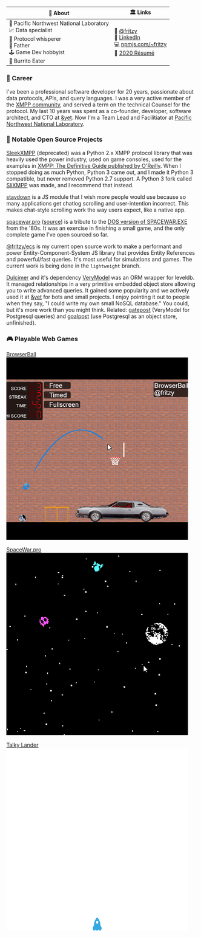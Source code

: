 | 🤔 About                                                                                                                                                                                                                  | 🏛️ Links                                                                                                                                                                                                                                                                    |
|--------------------------------------------------------------------------------------------------------------------------------------------------------------------------------------------------------------------------|----------------------------------------------------------------------------------------------------------------------------------------------------------------------------------------------------------------------------------------------------------------------------|
| 🥼 Pacific Northwest National Laboratory<br>📈 Data specialist<br>🤫 Protocol whisperer                      <br>👨 Father                                  <br>🕹️ Game Dev hobbyist                      <br>🌯 Burrito Eater |  🐤 [@fritzy](https://twitter.com)<br> 🔗 [LinkedIn](https://www.linkedin.com/in/nathan-fritz-7054302/) <br> 💻 [npmjs.com/~fritzy](https://npmjs.com/fritzy)<br> 📝 [2020 Résumé](https://raw.githubusercontent.com/fritzy/fritzy/master/docs/nathan-fritz-2020.pdf?raw=true) |

### 🥼 Career

I've been a professional software developer for 20 years, passionate about data protocols, APIs, and query languages. I was a very active member of the [XMPP community](https://xmpp.org), and served a term on the technical Counsel for the protocol. My last 10 years was spent as a co-founder, developer, software architect, and CTO at [&yet](https://andyet.com). Now I'm a Team Lead and Facilitiator at [Pacific Northwest National Laboratory](https://pnnl.gov).

### 📓 Notable Open Source Projects

[SleekXMPP](https://github.com/fritzy/sleekxmpp) (deprecated) was a Python 2.x XMPP protocol library that was heavily used the power industry, used on game consoles, used for the examples in [XMPP: The Definitive Guide published by O'Reilly](https://www.oreilly.com/library/view/xmpp-the-definitive/9780596157524/). When I stopped doing as much Python, Python 3 came out, and I made it Python 3 compatible, but never removed Python 2.7 support. A Python 3 fork called [SliXMPP](https://github.com/poezio/slixmpp) was made, and I recommend that instead.

[staydown](https://github.com/fritzy/staydown) is a JS module that I wish more people would use because so many applications get chatlog scrolling and user-intention incorrect. This makes chat-style scrolling work the way users expect, like a native app.

[spacewar.pro](https://spacewar.pro) ([source](https://github.com/fritzy/spacewar.pro)) is a tribute to the [DOS version of SPACEWAR.EXE](https://archive.org/details/msdos_Spacewar_1985) from the '80s. It was an exercise in finishing a small game, and the only complete game I've open sourced so far.

[@fritzy/ecs](https://github.com/fritzy/ecs-js) is my current open source work to make a performant and power Entity-Component-System JS library that provides Entity References and powerful/fast queries. It's most useful for simulations and games. The current work is being done in the `lightweight` branch.

[Dulcimer](https://github.com/fritzy/Dulcimer) and it's dependency [VeryModel](https://github.com/fritzy/VeryModel) was an ORM wrapper for leveldb. It managed relationships in a very primitive embedded object store allowing you to write advanced queries. It gained some popularity and we actively used it at [&yet](https://andyet.com) for bots and small projects. I enjoy pointing it out to people when they say, "I could write my own small NoSQL database." You could, but it's more work than you might think. Related: [gatepost](https://github.com/fritzy/gatepost) (VeryModel for Postgresql queries) and [goalpost](https://github.com/fritzy/goalpost) (use Postgresql as an object store, unfinished).

### 🎮 Playable Web Games

[BrowserBall](https://browserball.com)  
![BrowserBall Animation](https://raw.githubusercontent.com/fritzy/fritzy/master/imgs/browserball.gif?raw=true)

[SpaceWar.pro](https://spacewar.pro)  
![SpaceWar.pro Animation](https://raw.githubusercontent.com/fritzy/fritzy/master/imgs/spacewar.gif?raw=true)

[Talky Lander](https://talkylander.com)  
![Talky Lander Animation](https://raw.githubusercontent.com/fritzy/fritzy/master/imgs/talkylander.gif?raw=true)

<!--
**fritzy/fritzy** is a ✨ _special_ ✨ repository because its `README.md` (this file) appears on your GitHub profile.

Here are some ideas to get you started:

- 🔭 I’m currently working on ...
- 🌱 I’m currently learning ...
- 👯 I’m looking to collaborate on ...
- 🤔 I’m looking for help with ...
- 💬 Ask me about ...
- 📫 How to reach me: ...
- 😄 Pronouns: ...
- ⚡ Fun fact: ...
-->

